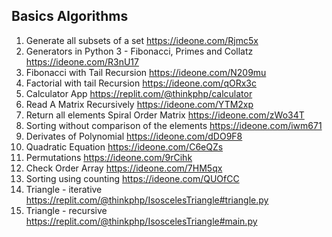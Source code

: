 ## Basics Algorithms

1. Generate all subsets of a set https://ideone.com/Rjmc5x
2. Generators in Python 3 - Fibonacci, Primes and Collatz https://ideone.com/R3nU17
3. Fibonacci with Tail Recursion https://ideone.com/N209mu
4. Factorial with tail Recursion https://ideone.com/qORx3c
5. Calculator App https://replit.com/@thinkphp/calculator
6. Read A Matrix Recursively https://ideone.com/YTM2xp
7. Return all elements Spiral Order Matrix https://ideone.com/zWo34T
8. Sorting without comparison of the elements https://ideone.com/iwm671
9. Derivates of Polynomial https://ideone.com/dDO9F8
10. Quadratic Equation https://ideone.com/C6eQZs
11. Permutations https://ideone.com/9rCihk
12. Check Order Array https://ideone.com/7HM5qx
13. Sorting using counting https://ideone.com/QUOfCC
14. Triangle - iterative https://replit.com/@thinkphp/IsoscelesTriangle#triangle.py
15. Triangle - recursive https://replit.com/@thinkphp/IsoscelesTriangle#main.py
